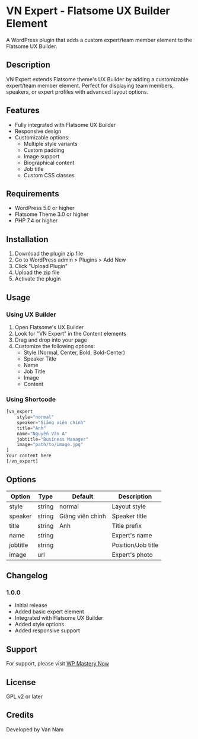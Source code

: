 # VN Expert - Flatsome UX Builder Element

A WordPress plugin that adds a custom expert/team member element to the Flatsome UX Builder.

## Description

VN Expert extends Flatsome theme's UX Builder by adding a customizable expert/team member element. Perfect for displaying team members, speakers, or expert profiles with advanced layout options.

## Features

- Fully integrated with Flatsome UX Builder
- Responsive design
- Customizable options:
  - Multiple style variants
  - Custom padding
  - Image support
  - Biographical content
  - Job title
  - Custom CSS classes

## Requirements

- WordPress 5.0 or higher
- Flatsome Theme 3.0 or higher
- PHP 7.4 or higher

## Installation

1. Download the plugin zip file
2. Go to WordPress admin > Plugins > Add New
3. Click "Upload Plugin"
4. Upload the zip file
5. Activate the plugin

## Usage

### Using UX Builder

1. Open Flatsome's UX Builder
2. Look for "VN Expert" in the Content elements
3. Drag and drop into your page
4. Customize the following options:
   - Style (Normal, Center, Bold, Bold-Center)
   - Speaker Title
   - Name
   - Job Title
   - Image
   - Content

### Using Shortcode

```php
[vn_expert 
    style="normal"
    speaker="Giảng viên chính"
    title="Anh"
    name="Nguyễn Văn A"
    jobtitle="Business Manager"
    image="path/to/image.jpg"
]
Your content here
[/vn_expert]
```

## Options

| Option    | Type   | Default         | Description           |
|-----------|--------|----------------|-----------------------|
| style     | string | normal         | Layout style          |
| speaker   | string | Giảng viên chính| Speaker title         |
| title     | string | Anh            | Title prefix         |
| name      | string |                | Expert's name        |
| jobtitle  | string |                | Position/Job title   |
| image     | url    |                | Expert's photo       |

## Changelog

### 1.0.0
- Initial release
- Added basic expert element
- Integrated with Flatsome UX Builder
- Added style options
- Added responsive support

## Support

For support, please visit [WP Mastery Now](https://wpmasterynow.com)

## License

GPL v2 or later

## Credits

Developed by Van Nam